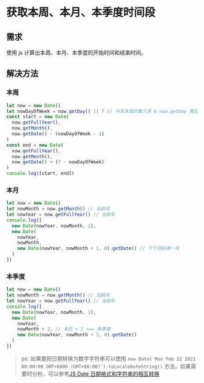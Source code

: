# 获取本周、本月、本季度时间段

## 需求

使用 js 计算出本周、本月、本季度的开始时间和结束时间。

## 解决方法

### 本周

```js
let now = new Date()
let nowDayOfWeek = now.getDay() || 7 // 今天本周的第几天 & now.getDay 周日返回 0
const start = new Date(
  now.getFullYear(),
  now.getMonth(),
  now.getDate() - (nowDayOfWeek - 1)
)
const end = new Date(
  now.getFullYear(),
  now.getMonth(),
  now.getDate() + (7 - nowDayOfWeek)
)
console.log([start, end])
```

### 本月

```js
let now = new Date()
let nowMonth = now.getMonth() // 当前月
let nowYear = now.getFullYear() // 当前年
console.log([
  new Date(nowYear, nowMonth, 1),
  new Date(
    nowYear,
    nowMonth,
    new Date(nowYear, nowMonth + 1, 0).getDate() // 下个月初减一天
  )
])
```

### 本季度

```js
let now = new Date()
let nowMonth = now.getMonth() // 当前月
let nowYear = now.getFullYear() // 当前年
console.log([
  new Date(nowYear, nowMonth, 1),
  new Date(
    nowYear,
    nowMonth + 2, // 本月 + 2 === 本季度
    new Date(nowYear, nowMonth + 3, 0).getDate()
  )
])
```

> ps: 如果要把日期转换为数字字符串可以使用 `new Date('Mon Feb 22 2021 00:00:00 GMT+0800 (GMT+08:00)').toLocaleDateString()` 方法，如果需要时分秒，可以参考[JS Date 日期格式和字符串的相互转换](./js-newDate.md)
